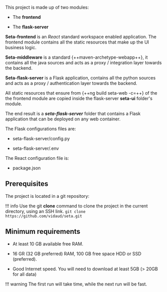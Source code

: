 
This project is made up of two modules:

* The **frontend** 

* The **flask-server**

**Seta-frontend** is an *React* standard workspace enabled application. The frontend module contains all the static resources that make up the UI business logic. 

**Seta-middleware** is a standard {++maven-archetype-webapp++}, it contains all the java sources and acts as a proxy / integration layer towards the backend. 

**Seta-flask-server** is a Flask application, contains all the python sources and acts as a proxy / authentication layer towards the backend.


All static resources that ensure from {++ng build seta-web -c=<environment>++} of the the frontend module are copied inside the flask-server **seta-ui** folder's module. 

The end result is a ***seta-flask-server*** folder that contains a Flask application that can be deployed on any web container.  

The Flask configurations files are:

 - seta-flask-server/config.py

 - seta-flask-server/.env
 
The React configuration file is:

 - package.json
 
## Prerequisites

The project is located in a git repository:

!!! info
    Use the git **clone** command to clone the project in the current directory, using an SSH link.
    ```
        git clone https://github.com/vidaud/seta.git
    ```


## Minimum requirements

* At least 10 GB available free RAM.

* 16 GR (32 GB preferred) RAM, 100 GB free space HDD or SSD (preferred).

* Good Internet speed. You will need to download at least 5GB (> 20GB for all data)

!!! warning
    The first run will take time, while the next run will be fast.









